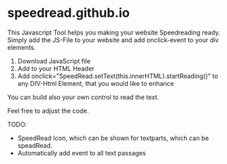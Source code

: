 speedread.github.io
===================

This Javascript Tool helps you making your website Speedreading ready.
Simply add the JS-File to your website and add onclick-event to your div elements.

1. Download JavaScript file
2. Add <script src="js/speedread.js"></script> to your HTML Header
3. Add onclick="SpeedRead.setText(this.innerHTML).startReading()" to any DIV-Html Element, that you would like to enhance

You can build also your own control to read the text.

Feel free to adjust the code.

TODO:
- SpeedRead Icon, which can be shown for textparts, which can be speadRead.
- Automatically add event to all text passages
